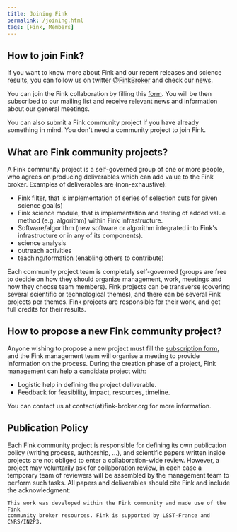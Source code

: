 ```yaml
---
title: Joining Fink
permalink: /joining.html
tags: [Fink, Members]
---
```


## How to join Fink?

If you want to know more about Fink and our recent releases and science results, you can follow us on twitter [@FinkBroker](https://twitter.com/finkbroker) and check our [news](https://fink-broker.org/post/).

You can join the Fink collaboration by filling this [form](https://forms.gle/CmvH8vsyyv4AUTpy8). You will be then subscribed to our mailing list and receive relevant news and information about our general meetings.

You can also submit a Fink community project if you have already something in mind. You don't need a community project to join Fink.

## What are Fink community projects?

A Fink community project is a self-governed group of one or more people, who agrees on producing deliverables which can add value to the Fink broker. Examples of deliverables are (non-exhaustive):

- Fink filter, that is implementation of series of selection cuts for given science goal(s)
- Fink science module, that is implementation and testing of added value method (e.g. algorithm) within Fink infrastructure.
- Software/algorithm (new software or algorithm integrated into Fink's infrastructure or in any of its components).
- science analysis
- outreach activities
- teaching/formation (enabling others to contribute)

Each community project team is completely self-governed (groups are free to decide on how they should organize management, work, meetings and how they choose team members). Fink projects can be transverse (covering several scientific or technological themes), and there can be several Fink projects per themes. Fink projects are responsible for their work, and get full credits for their results.

## How to propose a new Fink community project?


Anyone wishing to propose a new project must fill the [subscription form](https://forms.gle/s62cgUCXFSnmivFP8), and the Fink management team will organise a meeting to provide information on the process. During the creation phase of a project, Fink management can help a candidate project with:

- Logistic help in defining the project deliverable.
- Feedback for feasibility, impact, resources, timeline.

You can contact us at contact(at)fink-broker.org for more information.


## Publication Policy

Each Fink community project is responsible for defining its own publication policy (writing process, authorship, ...), and scientific papers written inside projects are not obliged to enter a collaboration-wide review. However, a project may voluntarily ask for collaboration review, in each case a temporary team of reviewers will be assembled by the management team to perform such tasks. All papers and deliverables should cite Fink and include the acknowledgment:

```
This work was developed within the Fink community and made use of the Fink 
community broker resources. Fink is supported by LSST-France and CNRS/IN2P3.
```
